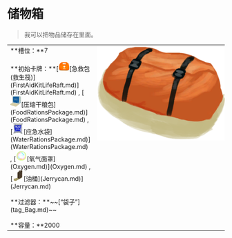 # 储物箱  
> 我可以把物品储存在里面。  
  
<table class="table table-bordered"><tbody><tr ><td  style="width:80%;text-align:left;vertical-align:top;" >**槽位：**7<br><br>**初始卡牌：**[<div style="width:25px;display:inline-block;text-align:center"><img decoding="async" src="Sprite/FirstAidKit.png" href="a.md" style="max-width:25px;max-height:25px;"></div>[急救包(救生筏)](FirstAidKitLifeRaft.md)](FirstAidKitLifeRaft.md) , [<div style="width:25px;display:inline-block;text-align:center"><img decoding="async" src="Sprite/FoodRationsPackage.png" href="a.md" style="max-width:25px;max-height:25px;"></div>[压缩干粮包](FoodRationsPackage.md)](FoodRationsPackage.md) , [<div style="width:25px;display:inline-block;text-align:center"><img decoding="async" src="Sprite/WaterRationsPackage.png" href="a.md" style="max-width:25px;max-height:25px;"></div>[应急水袋](WaterRationsPackage.md)](WaterRationsPackage.md) , [<div style="width:25px;display:inline-block;text-align:center"><img decoding="async" src="Sprite/Bubble.png" href="a.md" style="max-width:25px;max-height:25px;"></div>[氧气面罩](Oxygen.md)](Oxygen.md) , [<div style="width:25px;display:inline-block;text-align:center"><img decoding="async" src="Sprite/Jerrycan.png" href="a.md" style="max-width:25px;max-height:25px;"></div>[油桶](Jerrycan.md)](Jerrycan.md)<br><br>**过滤器：**~~[“袋子”](tag_Bag.md)~~<br><br>**容量：**2000</td><td  style="width:20%;text-align:left;vertical-align:top;" ><div style="width:300px;display:inline-block;text-align:center"><img decoding="async" src="Sprite/ContainerBag.png" href="a.md" style="max-width:300px;max-height:300px;"></div></td></tr></tbody></tbody></table>  
  


<script>document.title="储物箱 - 卡牌生存百科 Card Survival Wiki";</script>